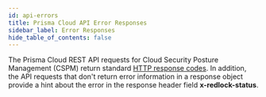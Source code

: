 ```yaml
---
id: api-errors
title: Prisma Cloud API Error Responses
sidebar_label: Error Responses
hide_table_of_contents: false
---
```


The Prisma Cloud REST API requests for Cloud Security Posture Management (CSPM) return standard
[HTTP response codes](https://www.w3.org/Protocols/rfc2616/rfc2616-sec10.html). In addition,
the API requests that don't return error information in a response object provide a hint about the error in the response header field **x-redlock-status**.
